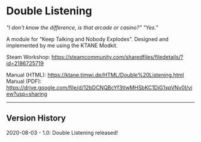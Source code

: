# Double Listening
*"I don't know the difference, is that arcade or casino?" "Yes."*

A module for “Keep Talking and Nobody Explodes”. Designed and implemented by me using the KTANE Modkit.

Steam Workshop: https://steamcommunity.com/sharedfiles/filedetails/?id=2186725719

Manual (HTML): https://ktane.timwi.de/HTML/Double%20Listening.html
Manual (PDF): https://drive.google.com/file/d/12bDCNQBcYf3tlwMHSbKC1DiG1xpVNv0I/view?usp=sharing

---
## Version History

2020-08-03 - 1.0: Double Listening released! 
